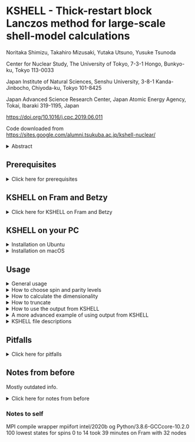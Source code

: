 # KSHELL - Thick-restart block Lanczos method for large-scale shell-model calculations

Noritaka Shimizu, Takahiro Mizusaki, Yutaka Utsuno, Yusuke Tsunoda

Center for Nuclear Study, The University of Tokyo, 7-3-1 Hongo, Bunkyo-ku, Tokyo 113-0033

Japan Institute of Natural Sciences, Senshu University, 3-8-1 Kanda-Jinbocho, Chiyoda-ku, Tokyo 101-8425

Japan Advanced Science Research Center, Japan Atomic Energy Agency, Tokai, Ibaraki 319-1195, Japan

https://doi.org/10.1016/j.cpc.2019.06.011

Code downloaded from https://sites.google.com/alumni.tsukuba.ac.jp/kshell-nuclear/

<details>
<summary>Abstract</summary>
<p>

  We propose a thick-restart block Lanczos method, which is an extension of the thick-restart Lanczos method with the block algorithm, as an eigensolver of the large-scale shell-model calculations. This method has two advantages over the conventional Lanczos method: the precise computations of the near-degenerate eigenvalues, and the efficient computations for obtaining a large number of eigenvalues. These features are quite advantageous to compute highly excited states where the eigenvalue density is rather high. A shell-model code, named KSHELL, equipped with this method was developed for massively parallel computations, and it enables us to reveal nuclear statistical properties which are intensively investigated by recent experimental facilities. We describe the algorithm and performance of the KSHELL code and demonstrate that the present method outperforms the conventional Lanczos method.

  Program summary
  Program Title: KSHELL

  Licensing provisions: GPLv3

  Programming language: Fortran 90

  Nature of problem: The nuclear shell-model calculation is one of the configuration interaction methods in nuclear physics to study nuclear structure. The model space is spanned by the M-scheme basis states. We obtain nuclear wave functions by solving an eigenvalue problem of the shell-model Hamiltonian matrix, which is a sparse, symmetric matrix.

  Solution method: The KSHELL code enables us to solve the eigenvalue problem of the shell-model Hamiltonian matrix utilizing the thick-restart Lanczos or thick-restart block Lanczos methods. Since the number of the matrix elements are too huge to be stored, the elements are generated on the fly at every matrix–vector product. The overhead of the on-the-fly algorithm are reduced by the block Lanczos method.

  Additional comments including restrictions and unusual features: The KSHELL code is equipped with a user-friendly dialog interface to generate a shell script to run a job. The program runs both on a single node and a massively parallel computer. It provides us with energy levels, spin, isospin, magnetic and quadrupole moments, E2/M1 transition probabilities and one-particle spectroscopic factors. Up to tens of billions M-scheme dimension is capable, if enough memory is available.

</p>
</details>


## Prerequisites

<details>
<summary>Click here for prerequisites</summary>
<p>

  * ```Python 3.10``` or newer (kshell_ui.py uses syntax specific to 3.10 and above)
    * `numpy`
    * `matplotlib` (not required but recommended)
    * `kshell-utilities` (not required but recommended)
  * ```gfortran 10.2.0``` or newer (Tested with this version, might work with older versions)
  * ```ifort 19.1.3.304``` (Alternative to gfortran. Tested with this version, might work with other versions.)
  * ```openblas```
  * ```lapack```

  Use `gfortran` Fortran compiler if you plan on running KSHELL on your personal computer and use `ifort` for the Fram supercomputer.
</p>
</details>


## KSHELL on Fram and Betzy

  <details>
  <summary>Click here for KSHELL on Fram and Betzy</summary>
  <p>

  ### Compilation on Fram and Betzy with MPI
  Start by loading the necessary modules which contain the correct additional software to run `KSHELL`. The `intel/2020b` module contains the correct `ifort` version as well as `blas` and `lapack` (double check this), and the module `Python/3.8.6-GCCcore-10.2.0` gives us the correct `Python` version. Load the modules in this order:
  ```
  module load intel/2020b
  module load Python/3.8.6-GCCcore-10.2.0
  ```
  Now, clone this repository to the desired install location. Navigate to the `<install_location>/src/` directory and edit the `Makefile`. We will use the MPI ifort wrapper `mpiifort` to compile `KSHELL`, so make sure that `FC = mpiifort` is un-commented and that all other `FC = ` lines are commented. Comment with `#`. Remember to save the file. Still in the `<install_location>/src/` directory, run the command `make`, and `KSHELL` will be compiled.

  <details>
  <summary>Click here to see the terminal output from the compilation process</summary>
  <p>

    ```
    $ make
    mpiifort -O3 -qopenmp -no-ipo -DMPI  -c constant.f90
    mpiifort -O3 -qopenmp -no-ipo -DMPI  -c model_space.f90
    mpiifort -O3 -qopenmp -no-ipo -DMPI  -c lib_matrix.F90
    mpiifort -O3 -qopenmp -no-ipo -DMPI  -c class_stopwatch.F90
    mpiifort -O3 -qopenmp -no-ipo -DMPI  -c partition.F90
    mpiifort -O3 -qopenmp -no-ipo -DMPI  -c wavefunction.F90
    mpiifort -O3 -qopenmp -no-ipo -DMPI  -c rotation_group.f90
    mpiifort -O3 -qopenmp -no-ipo -DMPI  -c harmonic_oscillator.f90
    mpiifort -O3 -qopenmp -no-ipo -DMPI  -c operator_jscheme.f90
    mpiifort -O3 -qopenmp -no-ipo -DMPI  -c operator_mscheme.f90
    mpiifort -O3 -qopenmp -no-ipo -DMPI  -c bridge_partitions.F90
    mpiifort -O3 -qopenmp -no-ipo -DMPI  -c sp_matrix_element.f90
    mpiifort -O3 -qopenmp -no-ipo -DMPI  -c interaction.f90
    mpiifort -O3 -qopenmp -no-ipo -DMPI  -c bp_io.F90
    mpiifort -O3 -qopenmp -no-ipo -DMPI  -c lanczos.f90
    mpiifort -O3 -qopenmp -no-ipo -DMPI  -c bp_expc_val.F90
    mpiifort -O3 -qopenmp -no-ipo -DMPI  -c bp_block.F90
    mpiifort -O3 -qopenmp -no-ipo -DMPI  -c block_lanczos.F90
    mpiifort -O3 -qopenmp -no-ipo -DMPI  -c kshell.F90
    mpiifort -O3 -qopenmp -no-ipo -DMPI -o kshell.exe kshell.o model_space.o interaction.o harmonic_oscillator.o constant.o rotation_group.o sp_matrix_element.o operator_jscheme.o operator_mscheme.o lib_matrix.o lanczos.o partition.o  wavefunction.o  bridge_partitions.o bp_io.o bp_expc_val.o class_stopwatch.o bp_block.o block_lanczos.o -mkl
    mpiifort -O3 -qopenmp -no-ipo -DMPI  -c transit.F90
    mpiifort -O3 -qopenmp -no-ipo -DMPI -o transit.exe transit.o model_space.o interaction.o harmonic_oscillator.o constant.o rotation_group.o sp_matrix_element.o operator_jscheme.o operator_mscheme.o lib_matrix.o lanczos.o partition.o  wavefunction.o  bridge_partitions.o bp_io.o bp_expc_val.o class_stopwatch.o bp_block.o block_lanczos.o -mkl
    mpiifort -O3 -qopenmp -no-ipo -DMPI -o count_dim.exe count_dim.f90 model_space.o interaction.o harmonic_oscillator.o constant.o rotation_group.o sp_matrix_element.o operator_jscheme.o operator_mscheme.o lib_matrix.o lanczos.o partition.o  wavefunction.o  bridge_partitions.o bp_io.o bp_expc_val.o class_stopwatch.o bp_block.o block_lanczos.o -mkl
    cp kshell.exe transit.exe count_dim.exe ../bin/
    ```

  </p>
  </details>

  `KSHELL` is now compiled! To remove the compiled files and revert back to the starting point, run `make clean` in the `src/` directory.

  ### Queueing job script on Fram and Betzy
  Create a directory in which to store the output from `KSHELL`. In this directory, run `python <install_location>/bin/kshell_ui.py` and follow the instructions on screen. The shell script grenerated by `kshell_ui.py` must begin with certain commands wich will be read by the job queue system, `slurm`. The needed commands will automatically be added to the executable shell script if the keyword `fram` or `betzy` is entered in the first prompt of `kshell_ui.py`. See a section further down in this document for general instructions on how to use `kshell_ui.py`. When the executable shell script has been created, put it in the queue by

  ```
  sbatch executable.sh
  ```

  To see the entire queue, or to filter the queue by username, use

  ```
  squeue
  squeue -u <username>
  ```

  The terminal output from the compute nodes is written to a file, `slurm-*.out`, which is placed in the `KSHELL` output directory you created. Use

  ```
  tail -f slurm-*.out
  ```

  to get a live update on the last 10 lines of terminal output from the compute nodes. If you put in your e-mail address in the executable shell script, you will get an e-mail when the program starts and when it ends (per 2021-12-10, the mailing system is not operative). Following is an example of the commands which must be in the first line of the executable shell script which is generated by `kshell_ui.py`. For running 10 nodes with 32 cores each with an estimated calculation time of 10 minutes on Fram:

  <details>
  <summary>Click here to see the Fram commands</summary>
  <p>

    ```
    #!/bin/bash
    #SBATCH --job-name=Ar28_usda
    #SBATCH --account=<enter account name here (example NN9464K)>
    ## Syntax is d-hh:mm:ss
    #SBATCH --time=0-00:10:00
    #SBATCH --nodes=10
    #SBATCH --ntasks-per-node=1
    #SBATCH --cpus-per-task=32
    #SBATCH --mail-type=ALL
    #SBATCH --mail-user=<your e-mail here>
    module --quiet purge
    module load intel/2020b
    module load Python/3.8.6-GCCcore-10.2.0
    set -o errexit
    set -o nounset
    ```

  </p>
  </details>
    
  For running a job on Betzy with 64 nodes with an estimated time of 1 day, using all 256 (virtual (SMT)) cores per node effectively, the slurm commands look like:
    
  <details>
  <summary>Click here to see the Betzy commands</summary>
  <p>
    ```
    #!/bin/bash
    #SBATCH --job-name=V50_gxpf1a
    #SBATCH --account=<enter account name here (example NN9464K)>
    ## Syntax is d-hh:mm:ss
    #SBATCH --time=0-01:00:00
    #SBATCH --nodes=64
    #SBATCH --ntasks-per-node=8
    #SBATCH --cpus-per-task=16
    #SBATCH --mail-type=ALL
    #SBATCH --mail-user=<your e-mail>
    module --quiet purge
    module load intel/2020b
    module load Python/3.8.6-GCCcore-10.2.0
    set -o errexit
    set -o nounset
    export OMP_NUM_THREADS=32
    ```
  </p>
  </details>
  
  The command `export OMP_NUM_THREADS=32` forces 256 virtual cores to be used instead of 128 physical cores per node. SMT is beneficial to use with KSHELL, so use this option for better performance! `--ntasks-per-node=8` specifies 8 MPI ranks per node, and `--cpus-per-task=16` specifies 16 OMP threads per MPI rank (and is extended to 32 by `export OMP_NUM_THREADS=32` which in total per node utilizes 8*32 = 256 virtual cores). The Betzy documentation states that this mix of MPI ranks and OMP threads yields better performance than a pure MPI or pure OMP setup.
    
  Note that the modules must be explicitly loaded in the script file since the modules you load to the login node does not get loaded on the compute nodes. The login node is the computer you control when you SSH to `<username>@fram.sigma2.no` and the compute nodes are other computers which you control via the `slurm` queue system. If you need any other modules loaded, you must add these to the executable shell script. Now, just wait for the program to run its course!

  </p>
  </details>

## KSHELL on your PC
  
  <!-- ### Installation on Ubuntu -->
    
  <details>
  <summary>Installation on Ubuntu</summary>
  <p>

  KSHELL probably works fine on any Linux distro as long as you install the correct versions of Fortran and Python. Following is a recipe for installing and compiling on Ubuntu 20.04.2 LTS.

  #### Fortran compiler
  We start by installing a compatible version of `gfortran`. To get a version newer than 9, we must first add the Ubuntu Toolchain repository:
  ```
  sudo add-apt-repository -y ppa:ubuntu-toolchain-r/test
  ```
  Then, install `gfortran` version 10 with:
  ```
  sudo apt install gfortran-10
  ```
  And check that the newly installed Fortran compiler is of version 10.2.0 or above:
  ```
  gfortran-10 --version
  ```
  If the version is incorrect, try installing `gfortran` version 11 instead. Now, install the correct `blas` and `lapack` versions with
  ```
  sudo apt install libopenblas-dev
  ```
  If this specific version does not work or exist for your system, run
  ```
  apt search openblas
  ```
  and try a few different versions to see which one works. You check that the version is correct by compiling `KSHELL` and seeing whether the compile completes or not. Compilation instructions are following.

  #### Python
  For installing the correct version of Python, it is highly recommended to install an environment management system like `miniconda` as to not mess up any other Python dependencies your system has, and to easily download the exact version needed. Start by downloading the latest release of `miniconda` ([alternative downloads here](https://docs.conda.io/en/latest/miniconda.html)):
  ```
  wget https://repo.anaconda.com/miniconda/Miniconda3-latest-Linux-x86_64.sh
  ```
  Run the installer:
  ```
  bash Miniconda3-latest-Linux-x86_64.sh
  ```
  Accept the terms of service. Choose all default settings except when the installer asks if it should initialize by running conda init. Choose yes. If you have trouble with initializing conda, for example
  ```
  > conda
  conda: command not found
  ```
  cd to `<install_location>/anaconda3/bin` and initialize conda from there (replace `<install_location>` with the path to where you downloaded the file `Miniconda3-latest-Linux-x86_64.sh`). If you for example use `fish` instead of `bash` (you should!), then initialize with
  ```
  ./conda init fish
  ```
  At this point, please close your terminal and open a new one. When the initialization is complete, create an environment named `kshell` with `Python 3.10` with:
  ```
  conda create --name kshell python=3.10
  ```
  Activate the environment with:
  ```
  conda activate kshell
  ```
  Note that any additional Python packages may be installed normally with `pip`. You do not have to type `pip3` or `python3` because conda maps `pip` and `python` to the requested version of Python. The `kshell` environment is only active within your terminal session and does not interfere with any other Python dependencies on your system. This is one of the main reasons why I recommend using an environment manager. Should you at any time in the future need a different version of Python (newer or older), simply create a conda environment with the appropriate Python version. You can see the currently active conda environment in the bottom right or left corner of your terminal. The default environment is called `(base)` and if you have followed these instructions you will see that the active environment is `(kshell)`.

  As an alternative to using the forementioned conda approach, you can download `Python 3.10` with your distro's appropriate packet manager. Use `apt search python` to find the correct name of Python version 3.10 or newer.

  #### Compile KSHELL
  We are now ready to actually install `KSHELL`. Navigate to the directory where you want to install `KSHELL` and clone this repository:
  ```
  git clone https://github.com/GaffaSnobb/kshell.git
  ```
  When the clone is successful use `ls` to see that you have a new directory called `kshell`. Navigate to the `kshell/src/` directory and edit the `Makefile` with your favorite editor. Change `FC = gfortran` to `FC = gfortran-10` (or `-11` if you installed version 11) and make sure that line is un-commented. All other `FC` declarations should be commented or deleted. Save the changes. Still in the `src/` directory, run
  ```
  make
  ```
  to compile. The output should be something like this (mismatch warnings are normal):
  
  <details>
  <summary>Click to see normal terminal output</summary>
  <p>

  ```
  > make
  gfortran-10 -O3 -fopenmp -fallow-argument-mismatch  -c constant.f90
  gfortran-10 -O3 -fopenmp -fallow-argument-mismatch  -c model_space.f90
  gfortran-10 -O3 -fopenmp -fallow-argument-mismatch  -c lib_matrix.F90
  lib_matrix.F90:304:29:

    304 |     call dlarnv(1, iseed, 1, r )
        |                             1
  ......
    312 |     call dlarnv(1, iseed, n, r)
        |                             2
  Warning: Rank mismatch between actual argument at (1) and actual argument at (2) (rank-1 and scalar)
  gfortran-10 -O3 -fopenmp -fallow-argument-mismatch  -c class_stopwatch.F90
  gfortran-10 -O3 -fopenmp -fallow-argument-mismatch  -c partition.F90
  gfortran-10 -O3 -fopenmp -fallow-argument-mismatch  -c wavefunction.F90
  gfortran-10 -O3 -fopenmp -fallow-argument-mismatch  -c rotation_group.f90
  gfortran-10 -O3 -fopenmp -fallow-argument-mismatch  -c harmonic_oscillator.f90
  gfortran-10 -O3 -fopenmp -fallow-argument-mismatch  -c operator_jscheme.f90
  gfortran-10 -O3 -fopenmp -fallow-argument-mismatch  -c operator_mscheme.f90
  gfortran-10 -O3 -fopenmp -fallow-argument-mismatch  -c bridge_partitions.F90
  gfortran-10 -O3 -fopenmp -fallow-argument-mismatch  -c sp_matrix_element.f90
  gfortran-10 -O3 -fopenmp -fallow-argument-mismatch  -c interaction.f90
  gfortran-10 -O3 -fopenmp -fallow-argument-mismatch  -c bp_io.F90
  gfortran-10 -O3 -fopenmp -fallow-argument-mismatch  -c lanczos.f90
  gfortran-10 -O3 -fopenmp -fallow-argument-mismatch  -c bp_expc_val.F90
  gfortran-10 -O3 -fopenmp -fallow-argument-mismatch  -c bp_block.F90
  gfortran-10 -O3 -fopenmp -fallow-argument-mismatch  -c block_lanczos.F90
  block_lanczos.F90:548:12:

    548 |             vr(i*nb+1,1), size(vr,1), &
        |            1
  ......
    577 |             -1.d0, vin(i*nb+1, 1), size(vin,1), an, size(an,1), &
        |                                                2
  Warning: Element of assumed-shape or pointer array as actual argument at (1) cannot correspond to actual argument at (2)
  block_lanczos.F90:250:20:

    250 |               1.d0, vi, nc, &
        |                    1
  ......
    577 |             -1.d0, vin(i*nb+1, 1), size(vin,1), an, size(an,1), &
        |                   2
  Warning: Rank mismatch between actual argument at (1) and actual argument at (2) (scalar and rank-2)
  gfortran-10 -O3 -fopenmp -fallow-argument-mismatch  -c kshell.F90
  gfortran-10 -O3 -fopenmp -fallow-argument-mismatch -o kshell.exe kshell.o model_space.o interaction.o harmonic_oscillator.o constant.o rotation_group.o sp_matrix_element.o operator_jscheme.o operator_mscheme.o lib_matrix.o lanczos.o partition.o  wavefunction.o  bridge_partitions.o bp_io.o bp_expc_val.o class_stopwatch.o bp_block.o block_lanczos.o -llapack -lblas -lm
  gfortran-10 -O3 -fopenmp -fallow-argument-mismatch  -c transit.F90
  gfortran-10 -O3 -fopenmp -fallow-argument-mismatch -o transit.exe transit.o model_space.o interaction.o harmonic_oscillator.o constant.o rotation_group.o sp_matrix_element.o operator_jscheme.o operator_mscheme.o lib_matrix.o lanczos.o partition.o  wavefunction.o  bridge_partitions.o bp_io.o bp_expc_val.o class_stopwatch.o bp_block.o block_lanczos.o -llapack -lblas -lm
  gfortran-10 -O3 -fopenmp -fallow-argument-mismatch -o count_dim.exe count_dim.f90 model_space.o interaction.o harmonic_oscillator.o constant.o rotation_group.o sp_matrix_element.o operator_jscheme.o operator_mscheme.o lib_matrix.o lanczos.o partition.o  wavefunction.o  bridge_partitions.o bp_io.o bp_expc_val.o class_stopwatch.o bp_block.o block_lanczos.o -llapack -lblas -lm
  cp kshell.exe transit.exe count_dim.exe ../bin/
  ```

  </p>
  </details>
  
  If the output of your terminal is like the expected terminal output listed above then `KSHELL` is compiled correctly and ready to use. See a section further down in this readme for instructions on how to run `KSHELL`. If your terminal reports that the command `gfortran` cannot be found then you need to correctly edit your `Makefile` with `FC = <correct gfortran command>`. It might be `gfortran`, `gfortran-10`, `gfortran-11` or something similar.

  </p>
  </details>

  <!-- ### Installation on macOS -->
    
  <details>
  <summary>Installation on macOS</summary>
  <p>

  #### Homebrew
  `Homebrew` is a packet manager for macOS similar to `apt` for Ubuntu and frankly, every scientist using macOS should have `Homebrew` installed. Install with ([or see detailed install instructions here](https://brew.sh)):
  ```
  /bin/bash -c "$(curl -fsSL https://raw.githubusercontent.com/Homebrew/install/HEAD/install.sh)"
  ```

  #### Fortran
  Install the newest Fortran compiler with (per 2021-09-29 version 11.2.0 will be installed):
  ```
  brew install gfortran
  ```
  and check that the version is equal to or greater than 10.2.0 by (version x.y.z with x > 10 should also be fine):
  ```
  gfortran --version
  ```

  #### Python
  For installing the correct version of Python, it is highly recommended to install an environment management system like `miniconda` as to not mess up any other Python dependencies your system has, and to easily download the exact version needed. Start by `cd`ing to your downloads directory with
  ```
  cd ~/Downloads
  ```
  and download the latest release of `miniconda` ([alternative downloads here](https://docs.conda.io/en/latest/miniconda.html)) by:
  ```
  wget https://repo.anaconda.com/miniconda/Miniconda3-latest-MacOSX-x86_64.sh
  ```
  Then, run the installer which you just downloaded with:
  ```
  bash Miniconda3-latest-MacOSX-x86_64.sh
  ```
  Follow the on-screen instructions and accept the terms of service. Choose all default settings except when the installer asks if it should initialize by running conda init. For that option select yes. After the installation is complete, close and re-open your terminal session for the conda installation to function properly. Check that conda has been installed by running the command `conda`. If a helpful description of conda shows up in your terminal then the installation is complete. However, if you see
  ```
  > conda
  conda: command not found
  ```
  then conda has not been installed properly. To fix this, `cd` to `<install_location>/anaconda3/bin` and initialize conda from there. Replace `<install_location>` with the path to where you downloaded the file `Miniconda3-latest-Linux-x86_64.sh` which should be `~/Downloads` if you followed these instructions. Then, initialise conda with:
  ```
  ./conda init bash
  ```
  Replace `bash` if you are using a different shell, for example `zsh` or `fish` to mention a few. Close your terminal and open a new session, then run the command `conda` once more to see that the installation is proper. When the initialization is complete, create an environment named `kshell` with `Python 3.10`:
  ```
  conda create --name kshell python=3.10
  ```
  Activate the environment with:
  ```
  conda activate kshell
  ```
  Note that any additional Python packages may be installed normally with `pip`. You do not have to type `pip3` or `python3` because conda maps `pip` and `python` to the requested version of Python. For example, to install `numpy`, simply run:
  ```
  pip install numpy
  ```
  The `kshell` environment is only active within your terminal session and does not interfere with any other Python dependencies on your system. You can see the currently active conda environment in the bottom right or left corner of your terminal. The default environment is called `(base)` and if you have followed these instructions you will see that the active environment is `(kshell)`. This is one of the main reasons why I recommend using an environment manager. You may mess around however much you like inside of any conda environment **other than** `base` without having to worry about a thing. Should you at any time in the future need a different version of Python (newer or older), simply create a conda environment with the appropriate Python version.
  
  You: I need Python 2.7 to run some old code. Lets open the good ole' terminal.
  Apple: Tough luck. 2.7 is not included in newer versions of macOS.
  You: But wait... I have conda!
  ```
  conda create --name <name of environment here> python=2.7
  conda activate <name of environment here>
  python --version
  > Python 2.7.18
  ```
  You: Noice!

  As an alternative to using the forementioned conda approach, you can download `Python 3.10` with `brew`. Use `brew search python` to find the correct name of Python version 3.10 or newer and then use `brew install <correct name>` to install it. Note that you may have to use `python3.10 myfile.py` to actually use version 3.10.

  #### Compile KSHELL
  We are now ready to actually compile (install) `KSHELL`. Navigate to the directory where you want to install `KSHELL`. This guide assumes that you use your home directory (`cd ~/`) but you may use another path if you'd like. Note that you do not need to create a directory called kshell (or whatever), because such a directory will be created during the installation. In your home directory, clone this repo with the command:
  ```
  git clone https://github.com/GaffaSnobb/kshell.git
  ```
  which copies all the needed files to your home inside a directory called `kshell`. `cd` to the `~/kshell/src/` directory and run the command
  ```
  make
  ```
  to compile `KSHELL`. The output should be something like this (mismatch warnings are normal):
  
  <details>
  <summary>Click to see normal terminal output</summary>
  <p>

  ```
  > make
  gfortran -O3 -fopenmp -fallow-argument-mismatch  -c constant.f90
  gfortran -O3 -fopenmp -fallow-argument-mismatch  -c model_space.f90
  gfortran -O3 -fopenmp -fallow-argument-mismatch  -c lib_matrix.F90
  lib_matrix.F90:304:29:

    304 |     call dlarnv(1, iseed, 1, r )
        |                             1
  ......
    312 |     call dlarnv(1, iseed, n, r)
        |                             2
  Warning: Rank mismatch between actual argument at (1) and actual argument at (2) (rank-1 and scalar)
  gfortran -O3 -fopenmp -fallow-argument-mismatch  -c class_stopwatch.F90
  gfortran -O3 -fopenmp -fallow-argument-mismatch  -c partition.F90
  gfortran -O3 -fopenmp -fallow-argument-mismatch  -c wavefunction.F90
  gfortran -O3 -fopenmp -fallow-argument-mismatch  -c rotation_group.f90
  gfortran -O3 -fopenmp -fallow-argument-mismatch  -c harmonic_oscillator.f90
  gfortran -O3 -fopenmp -fallow-argument-mismatch  -c operator_jscheme.f90
  gfortran -O3 -fopenmp -fallow-argument-mismatch  -c operator_mscheme.f90
  gfortran -O3 -fopenmp -fallow-argument-mismatch  -c bridge_partitions.F90
  gfortran -O3 -fopenmp -fallow-argument-mismatch  -c sp_matrix_element.f90
  gfortran -O3 -fopenmp -fallow-argument-mismatch  -c interaction.f90
  gfortran -O3 -fopenmp -fallow-argument-mismatch  -c bp_io.F90
  gfortran -O3 -fopenmp -fallow-argument-mismatch  -c lanczos.f90
  gfortran -O3 -fopenmp -fallow-argument-mismatch  -c bp_expc_val.F90
  gfortran -O3 -fopenmp -fallow-argument-mismatch  -c bp_block.F90
  gfortran -O3 -fopenmp -fallow-argument-mismatch  -c block_lanczos.F90
  block_lanczos.F90:548:12:

    548 |             vr(i*nb+1,1), size(vr,1), &
        |            1
  ......
    577 |             -1.d0, vin(i*nb+1, 1), size(vin,1), an, size(an,1), &
        |                                                2
  Warning: Element of assumed-shape or pointer array as actual argument at (1) cannot correspond to actual argument at (2)
  block_lanczos.F90:250:20:

    250 |               1.d0, vi, nc, &
        |                    1
  ......
    577 |             -1.d0, vin(i*nb+1, 1), size(vin,1), an, size(an,1), &
        |                   2
  Warning: Rank mismatch between actual argument at (1) and actual argument at (2) (scalar and rank-2)
  gfortran -O3 -fopenmp -fallow-argument-mismatch  -c kshell.F90
  gfortran -O3 -fopenmp -fallow-argument-mismatch -o kshell.exe kshell.o model_space.o interaction.o harmonic_oscillator.o constant.o rotation_group.o sp_matrix_element.o operator_jscheme.o operator_mscheme.o lib_matrix.o lanczos.o partition.o  wavefunction.o  bridge_partitions.o bp_io.o bp_expc_val.o class_stopwatch.o bp_block.o block_lanczos.o -llapack -lblas -lm
  gfortran -O3 -fopenmp -fallow-argument-mismatch  -c transit.F90
  gfortran -O3 -fopenmp -fallow-argument-mismatch -o transit.exe transit.o model_space.o interaction.o harmonic_oscillator.o constant.o rotation_group.o sp_matrix_element.o operator_jscheme.o operator_mscheme.o lib_matrix.o lanczos.o partition.o  wavefunction.o  bridge_partitions.o bp_io.o bp_expc_val.o class_stopwatch.o bp_block.o block_lanczos.o -llapack -lblas -lm
  gfortran -O3 -fopenmp -fallow-argument-mismatch -o count_dim.exe count_dim.f90 model_space.o interaction.o harmonic_oscillator.o constant.o rotation_group.o sp_matrix_element.o operator_jscheme.o operator_mscheme.o lib_matrix.o lanczos.o partition.o  wavefunction.o  bridge_partitions.o bp_io.o bp_expc_val.o class_stopwatch.o bp_block.o block_lanczos.o -llapack -lblas -lm
  cp kshell.exe transit.exe count_dim.exe ../bin/
  ```

  </p>
  </details>

  If the output of your terminal is like the expected terminal output listed above then `KSHELL` is compiled correctly and is ready to use. See a section further down in this readme for instructions on how to run `KSHELL`. If your terminal reports that the command `gfortran` cannot be found then you need to correctly edit your `~/kshell/src/Makefile` with `FC = <correct gfortran command>`. It might be `gfortran`, `gfortran-10`, `gfortran-11` or something similar. To check, type the command directly into your terminal, hit enter, and see if your terminal can find the command:
  ```
  gfortran
  > gfortran: command not found
  ```
  means that `gfortran` is not a valid command. However:
  ```
  gfortran-12
  > gfortran-12: fatal error: no input files
  > compilation terminated.
  ```
  allthough fatal, means that the command `gfortran-12` is a valid command. Edit the `~/kshell/src/Makefile` with `FC = gfortran-12` in this case.
  
  
  Another possible problem is that your terminal reports this:
  ```
  ld: library not found for -llapack
  collect2: error: ld returned 1 exit status
  make: *** [kshell.exe] Error 1
  ```
  This means that `lapack` is either not installed or not in your `LIBRARY_PATH`. `brew install lapack` should solve this problem. Same for `openblas`. When you now try to compile `KSHELL` again, make sure to clean first:
  ```
  make clean
  make
  ```
  </p>
  </details>

## Usage

  <!-- #### General usage -->

  <details>
  <summary>General usage</summary>
  <p>

  We will here use 20Ne as an example. Create a directory where you want to place the **results** from `KSHELL`. Note that this directory should be at a separate location from where you installed `KSHELL`. For example, create a directory in your home and enter the newly created directory:
  ```
  cd ~/
  mkdir -p kshell_results/ne20
  cd kshell_results/ne20
  ```
  I use the name `ne20` and not `20ne` because some applications, like Python, do not support variable, function, etc. naming with numbers at the start, and I'm trying to be consise and consequent. Note that you now have an install directory: `~/kshell` and a result directory: `~/kshell_results` in your home. Be sure that you understand the difference between these two directories. The former is the location of the actual `KSHELL` program files, and the latter is the location where you wish to place the results from your `KSHELL` calculations. Don't mix these up. You woldn't place your Word documents inside the installation folder of Microsoft Office, would you? Now, inside the **results directory** for 20Ne `~/kshell_results/ne20`, initialise the `KSHELL` setup process by running the command:
  ```
  python ~/kshell/bin/kshell_ui.py
  ```
  This will start the preparations for your 20Ne calculation where you will be asked a series of questions. First, you'll be asked whether you want to use `MPI` (Message Parsing Interface) or not. `MPI` is used for parallelization over multiple nodes (computers) and is mainly applicable for running `KSHELL` on supercomputers. Parallelization over several cores per node is administered by `OpenMP` and is active even though you do not choose `MPI` here. For a regular PC, choose `n`:
  ```
  MPI parallel? Y/N/preset, n nodes (default: N,  TAB to complete) : n
  ```
  You are now asked to choose the model space you wish to use. 20Ne has 10 protons and 10 neutrons which makes the doubly magic 8p 8n core suitable for the inert core. 0d5/2, 1s1/2 and 0d3/2 will then be the model space where the valence nucleons can move about. This is the `USD` model space. Take a look at [this figure](https://periodic-table.org/wp-content/uploads/2019/05/Shell-model-of-nucleus.png) and see if you agree (note the different notation conventions, nlj and (n+1)lj (N = 2n + l)). We choose `usda.snt` for this example.
  ```
  model space and interaction file name (.snt)
  (e.g. w or w.snt,  TAB to complete) : usda.snt
  ```
  Now we specify the nuclide. Here you may enter either the number of valence protons and neutrons or the isotope abbreviation (20ne or ne20, upper or lower case does not matter). 20Ne has 2 valence protons and 2 valence neutrons outside the 8p 8n core, so the input may either be `2, 2` or `ne20`:
  ```
  number of valence protons and neutrons
  (ex.  2, 3 <CR> or 9Be <CR>)    <CR> to quit : ne20
  ```
  We are now prompted for the name of the executable shell script. Press the enter key for the default name:
  ```
  name for script file (default: Ne20_usda ):
  ```
  Choose which angular momentum levels you want to calculate and how many. The default value is to calculate the 10 lowest lying levels. See a section later in this document on how to choose specific angular momenta and parities. For this example we choose the default value (just press enter):
  ```
  J, parity, number of lowest levels
    (ex. 10          for 10 +parity, 10 -parity levels w/o J-proj. (default)
        -5           for lowest five -parity levels,
        0+3, 2+1     for lowest three 0+ levels and one 2+ levels,
        1.5-1, 3.5+3 for lowest one 3/2- levels and three 7/2+ levels
        range        for a range of levels) :
  ```
  We are now asked for truncation information. The model space is small and the number of nucleos is low, so we dont need to truncate this system. The default is no truncation. 20Ne in the `USD` model space only allows positive parity levels, so we are only asked for truncation of the positive parity levels. See a section later in this document for truncation details. Choose the default value of no truncation:
  ```
  truncation for "+" parity state in  Ne20_usda_p.ptn
  truncation scheme ?
        0 : No truncation (default)
        1 : particle-hole truncation for orbit(s)
        2 : hw truncation
        3 : Both (1) and (2)

  ```
  At this point we are asked whether we want to edit any other parameters, like the proton and neutron effective charges, the gyroscopic spin factor and the number of Lanczos iterations. Change these to your needs (tab complete is supported). In this demo, we'll leave them to the default values:
  ```
  Modify parameters?
  Example: maxiter = 300 for parameter change or <CR> for no more modification.
  Available paramters are:
  ['max_lanc_vec', 'maxiter', 'n_restart_vec', 'hw_type', 'mode_lv_hdd', 'n_block', 'eff_charge', 'gl', 'gs', 'beta_cm', 'fn_int', 'is_obtd', 'is_ry_sum', 'is_calc_tbme', 'sq', 'quench', 'is_tbtd']


 --- set parameters ---
  beta_cm = 0.0
  eff_charge = 1.5, 0.5,
  gl = 1.0, 0.0,
  gs = 5.585, -3.826,
  hw_type = 2
  max_lanc_vec = 200
  maxiter = 300
  mode_lv_hdd = 0
  n_block = 0
  n_restart_vec = 10

  :
  ```
  The transition probabilities are calculated by default, but they can be omitted. For this example we want to calculate the transition probabilities, so please select `y`:
  ```
  compute transition probabilities (E2/M1/E1) for
      Ne20_usda ? Y/N (default: Y) : y
  ```
  Now you may repeat the process and add parameters for another nuclide (per 2022-08-29 only one nuclide is supported at a time so the program will crash if you try to add an additional nuclide). Press enter to skip this step. For the last step you are asked if you want to split the commands into separate shell scripts. This is handy for running very large calculations on supercomputers, but not for running smaller calculations on single PCs. We'll choose `n`: 
  ```
  Split shell files? y/n (default: n): n
  Setup complete. Exiting...
  ```
  At this point the preparations before running the actual calculations are complete. Your data directory `~/kshell_results/ne20` should now contain these files:

  ```
  Ne20_usda.sh
  Ne20_usda_p.ptn
  collect_logs.py
  count_dim.py
  kshell.exe
  save_input_ui.txt
  transit.exe
  usda.snt
  ```
  See file descriptions later in this document if you want to know what they all do. Run your 20Ne `KSHELL` calculation by:
  ```
  ./Ne20_usda.sh
  ```
  If the program runs successfully, you will see:
  ```
  start running log_Ne20_usda_m0p.txt ...
  start running log_Ne20_usda_tr_m0p_m0p.txt ...
  Finish computing Ne20_usda.
  ```
  Congrats! You have just performed your first `KSHELL` calculation! To use these results, please se the *General usage* section later in this document.

  </p>
  </details>

  <!-- #### How to choose spin and parity states -->

  <details>
  <summary>How to choose spin and parity levels</summary>
  <p>
  
  `kshell_ui.py` asks you to choose what spin and parity levels you want to calculate:
  ```
  J, parity, number of lowest levels
    (ex. 100          for 100 +parity, 100 -parity levels w/o J-proj. (default)
        -5           for lowest five -parity levels,
        0+3, 2+1     for lowest three 0+ levels and one 2+ levels,
        1.5-1, 3.5+3 for lowest one 3/2- levels and three 7/2+ levels)
        range        for a range of levels) :
  ```
  * Entering an integer `N` will ask `KSHELL` to produce the `N` lowest lying energy levels, regardless of spin and parity. Example: Inputting `1337` will produce the 1337 lowest lying energy levels.
  * Prepending a plus sign (`+`) or a minus sign (`-`) to the integer will specify which parity you want to calculate the levels for. Note that your chosen nuclide and model space might only be able to produce either positive or negative parity levels. Example: `+1337` will produce the 1337 lowest lying positive parity levels.
  * You can request the `N` lowest lying levels of a specific spin and parity. Example: `0+3` will produce the three lowest lying levels with spin 0 and positive parity.
  * You can request several different specific spin and parity levels. Example: `1.5-1, 3.5+3` will produce the lowest lying level of spin 3/2 and negative parity, as well as the three lowest lying levels of spin 7/2 and positive parity.
  * The `range` functionality lets you easily select `N` levels for a range of different angular momenta. Any invalid choice will be filtered away, like choosing integer angular momenta for a nucleus of half integer angular momenta, or choosing a parity which the interaction does not support. In the following example we select 10 positive parity levels for angular momenta 0, 1, 2, and 3:
    
  ```
range
Start spin: 0
End spin (included): 3
Number of states per spin: 10
Parity (+, -, both): +
Chosen states: ['0+10', '1+10', '2+10', '3+10']
  ```

  </p>
  </details>

  <!-- #### How to calculate the dimensionality -->

  <details>
  <summary>How to calculate the dimensionality</summary>
  <p>

  After answering all the questions from `kshell_ui.py` it might be reasonable to check the dimensionality of the configuration to see if your computer will actually manage to solve the calculations. At this point, the results directory will look something like this:
  ```
  Ne20_usda.sh
  Ne20_usda_p.ptn
  collect_logs.py
  count_dim.py
  kshell.exe
  save_input_ui.txt
  transit.exe
  usda.snt
  ```
  The `.snt` file contains the two-body matrix elements (TBME) in the current model space (here `usda`). The `.ptn` contains the possible different proton and neutron combinations. Count the dimensionality by:
  ```
  python count_dim.py usda.snt Ne20_usda_p.ptn
  ```
  or by (you will be prompted for available `.snt` and `ptn` files)
  ```
  python count_dim.py
  ```
  which generates the output
  ```
        2*M        M-scheme dim.          J-scheme dim.
  dim.    16                    4                    4   4.00x10^ 0  4.00x10^ 0
  dim.    14                   16                   12   1.60x10^ 1  1.20x10^ 1
  dim.    12                   52                   36   5.20x10^ 1  3.60x10^ 1
  dim.    10                  116                   64   1.16x10^ 2  6.40x10^ 1
  dim.     8                  225                  109   2.25x10^ 2  1.09x10^ 2
  dim.     6                  354                  129   3.54x10^ 2  1.29x10^ 2
  dim.     4                  497                  143   4.97x10^ 2  1.43x10^ 2
  dim.     2                  594                   97   5.94x10^ 2  9.70x10^ 1
  dim.     0                  640                   46   6.40x10^ 2  4.60x10^ 1
  ```
  The M- and J-scheme dimensionalities are both very small in this configuration and the calculations will take only a few seconds to run on a normal laptop. The J-scheme dimensionality tells us how many levels of the different spins are available. From the above table we read that this configuration has 46 possible spin 0 states, 97 spin 1 states, 143 spin 2 states, and so on. We can also read from the table that this configuration has 640 possible M = 0 states (projection of J on the z-axis), 594 M = 1 states, and so on. The two last columns displays the M- and J-scheme dimensionalities in scientific notation.

  We now look at a much larger configuration, namely V50 with the `GXPF` model space:
  ```
  python count_dim.py gxpf1a.snt V50_gxpf1a_p.ptn
  ```
  gives:
  ```
        2*M        M-scheme dim.          J-scheme dim.
  dim.    44                    4                    4   4.00x10^ 0  4.00x10^ 0
  dim.    42                   46                   42   4.60x10^ 1  4.20x10^ 1
  dim.    40                  263                  217   2.63x10^ 2  2.17x10^ 2
  dim.    38                 1069                  806   1.07x10^ 3  8.06x10^ 2
  dim.    36                 3489                 2420   3.49x10^ 3  2.42x10^ 3
  dim.    34                 9737                 6248   9.74x10^ 3  6.25x10^ 3
  dim.    32                23975                14238   2.40x10^ 4  1.42x10^ 4
  dim.    30                53304                29329   5.33x10^ 4  2.93x10^ 4
  dim.    28               108622                55318   1.09x10^ 5  5.53x10^ 4
  dim.    26               205136                96514   2.05x10^ 5  9.65x10^ 4
  dim.    24               362005               156869   3.62x10^ 5  1.57x10^ 5
  dim.    22               600850               238845   6.01x10^ 5  2.39x10^ 5
  dim.    20               942669               341819   9.43x10^ 5  3.42x10^ 5
  dim.    18              1403670               461001   1.40x10^ 6  4.61x10^ 5
  dim.    16              1990227               586557   1.99x10^ 6  5.87x10^ 5
  dim.    14              2694122               703895   2.69x10^ 6  7.04x10^ 5
  dim.    12              3489341               795219   3.49x10^ 6  7.95x10^ 5
  dim.    10              4331494               842153   4.33x10^ 6  8.42x10^ 5
  dim.     8              5160580               829086   5.16x10^ 6  8.29x10^ 5
  dim.     6              5907365               746785   5.91x10^ 6  7.47x10^ 5
  dim.     4              6502475               595110   6.50x10^ 6  5.95x10^ 5
  dim.     2              6886407               383932   6.89x10^ 6  3.84x10^ 5
  dim.     0              7019100               132693   7.02x10^ 6  1.33x10^ 5
  ```
  The `GXPF` model space uses the 0f7/2, 1p3/2, 0f5/2 and 1p1/2 orbitals for the valence nucleons. V50 has 3 valence protons and 7 valence neutrons free to move about in the model space. Compared to 20Ne in the `USD` model space, V50 has both more valence nucleons and more states for them to be in, thus the larger M- and J-scheme dimensionalities. The V50 `GXPF` configuration might be possible to run on a multicore laptop for a small number of requested states. Running the configuration for the 100 lowest lying states for spins 0 to 14 takes approximately 1-2 hours on the Fram supercomputer using 32 nodes.

  </p>
  </details>

  <!-- #### How to truncate -->

  <details>
  <summary>How to truncate</summary>
  <p>
  
  #### Particle-hole truncation
  `kshell_ui.py` asks you if you want to truncate the model space. For large configurations (many valence nucleons and many shells for them to occupy) truncation might be necessary for `KSHELL` to actually complete the calculations. We use V50 in the `GXPF` model space as an example. This configuration has a dimensionality of (see above section on how to calculate the dimensionality):
  ```
        2*M        M-scheme dim.          J-scheme dim.
  dim.    44                    4                    4   4.00x10^ 0  4.00x10^ 0
  dim.    42                   46                   42   4.60x10^ 1  4.20x10^ 1
  dim.    40                  263                  217   2.63x10^ 2  2.17x10^ 2
  dim.    38                 1069                  806   1.07x10^ 3  8.06x10^ 2
  dim.    36                 3489                 2420   3.49x10^ 3  2.42x10^ 3
  dim.    34                 9737                 6248   9.74x10^ 3  6.25x10^ 3
  dim.    32                23975                14238   2.40x10^ 4  1.42x10^ 4
  dim.    30                53304                29329   5.33x10^ 4  2.93x10^ 4
  dim.    28               108622                55318   1.09x10^ 5  5.53x10^ 4
  dim.    26               205136                96514   2.05x10^ 5  9.65x10^ 4
  dim.    24               362005               156869   3.62x10^ 5  1.57x10^ 5
  dim.    22               600850               238845   6.01x10^ 5  2.39x10^ 5
  dim.    20               942669               341819   9.43x10^ 5  3.42x10^ 5
  dim.    18              1403670               461001   1.40x10^ 6  4.61x10^ 5
  dim.    16              1990227               586557   1.99x10^ 6  5.87x10^ 5
  dim.    14              2694122               703895   2.69x10^ 6  7.04x10^ 5
  dim.    12              3489341               795219   3.49x10^ 6  7.95x10^ 5
  dim.    10              4331494               842153   4.33x10^ 6  8.42x10^ 5
  dim.     8              5160580               829086   5.16x10^ 6  8.29x10^ 5
  dim.     6              5907365               746785   5.91x10^ 6  7.47x10^ 5
  dim.     4              6502475               595110   6.50x10^ 6  5.95x10^ 5
  dim.     2              6886407               383932   6.89x10^ 6  3.84x10^ 5
  dim.     0              7019100               132693   7.02x10^ 6  1.33x10^ 5
  ```
  which is too large to run on a regular computer for any decent amount of requested states. Lets see how the dimensionality changes with truncation. When `kshell_ui.py` asks for truncation, enter `1` to apply particle-hole truncation:

  ```
  truncation for "+" parity state in  V50_gxpf1a_p.ptn
  truncation scheme ?
        0 : No truncation (default)
        1 : particle-hole truncation for orbit(s)
        2 : hw truncation
        3 : Both (1) and (2)

  1
  ```
  which outputs:
  ```
    #    n,  l,  j, tz,    spe
    1    0   3   7  -1    -8.624     p_0f7/2
    2    1   1   3  -1    -5.679     p_1p3/2
    3    0   3   5  -1    -1.383     p_0f5/2
    4    1   1   1  -1    -4.137     p_1p1/2
    5    0   3   7   1    -8.624     n_0f7/2
    6    1   1   3   1    -5.679     n_1p3/2
    7    0   3   5   1    -1.383     n_0f5/2
    8    1   1   1   1    -4.137     n_1p1/2
  specify # of orbit(s) and min., max. occupation numbers for restriction

  # of orbit(s) for restriction?  (<CR> to quit):
  ```
  Here we see the valence orbitals 0f7/2, 1p3/2, 0f5/2 and 1p1/2, for both protons and neutrons. The `l` column denotes the angular momentum of the orbital, `j` the total angular momentum of the orbital, and `tz` the isospin. Let us now restrict the number of protons and neutrons allowed in the 0f7/2 orbital. In the above table we can see that the 0f7/2 orbitals are labeled 1 (protons) and 5 (neutrons). Set the maximum number of protons and neutrons to 2 in those orbitals by:
  ```
  # of orbit(s) for restriction?  (<CR> to quit): 1,5
  min., max. restricted occupation numbersfor the orbit(s) (or max only) : 2
  ```
  We now check the dimensionality of the truncated configuration:
  ```
        2*M        M-scheme dim.          J-scheme dim.
  dim.    36                    5                    5   5.00x10^ 0  5.00x10^ 0
  dim.    34                   58                   53   5.80x10^ 1  5.30x10^ 1
  dim.    32                  303                  245   3.03x10^ 2  2.45x10^ 2
  dim.    30                 1148                  845   1.15x10^ 3  8.45x10^ 2
  dim.    28                 3474                 2326   3.47x10^ 3  2.33x10^ 3
  dim.    26                 8930                 5456   8.93x10^ 3  5.46x10^ 3
  dim.    24                20129                11199   2.01x10^ 4  1.12x10^ 4
  dim.    22                40732                20603   4.07x10^ 4  2.06x10^ 4
  dim.    20                75106                34374   7.51x10^ 4  3.44x10^ 4
  dim.    18               127691                52585   1.28x10^ 5  5.26x10^ 4
  dim.    16               201896                74205   2.02x10^ 5  7.42x10^ 4
  dim.    14               298865                96969   2.99x10^ 5  9.70x10^ 4
  dim.    12               416333               117468   4.16x10^ 5  1.17x10^ 5
  dim.    10               547983               131650   5.48x10^ 5  1.32x10^ 5
  dim.     8               683573               135590   6.84x10^ 5  1.36x10^ 5
  dim.     6               810023               126450   8.10x10^ 5  1.26x10^ 5
  dim.     4               913390               103367   9.13x10^ 5  1.03x10^ 5
  dim.     2               981186                67796   9.81x10^ 5  6.78x10^ 4
  dim.     0              1004814                23628   1.00x10^ 6  2.36x10^ 4
  ```
  where we see that the dimensionality has been reduced by up to an order of magnitude for some spins.
    
  #### hw truncation
  Some interactions (model spaces), like sdpf-mu, span over several major shells. In this case we can use hw (hbar omega) truncation to limit the number of particles which are allowed to cross the major shell gap. Lets use 44Sc as an example. 44Sc with the sdpf-mu interaction has a dimensionality so large that we are not even able to calculate the dimensionality, let alone perform the calculations. Here we need to use hw truncation to drastically reduce the size. Choose option 2 when you are prompted for truncation (or option 3 if you plan on using particle-hole truncation in addition to hw):
  ```
  truncation for "+" parity state in  Sc44_sdpf-mu_p.ptn
  truncation scheme ?
       0 : No truncation (default)
       1 : particle-hole truncation for orbit(s)
       2 : hw truncation
       3 : Both (1) and (2)

  2
  (min. and) max hw for excitation : 3
  lowest hw, maxhw  60 63
  generating partition file ............ done.
  ```
  In the case of 44Sc with sdpf-mu you will be prompted for truncation on the negative parity states too. This example uses the same truncation for both + and -. In this example, 3 particles are allowed to cross the major shell gaps which results in a dimensionality of
  ```
        2*M        M-scheme dim.          J-scheme dim.
  dim.    42                    8                    8   8.00x10^ 0  8.00x10^ 0
  dim.    40                   84                   76   8.40x10^ 1  7.60x10^ 1
  dim.    38                  513                  429   5.13x10^ 2  4.29x10^ 2
  dim.    36                 2250                 1737   2.25x10^ 3  1.74x10^ 3
  dim.    34                 7950                 5700   7.95x10^ 3  5.70x10^ 3
  dim.    32                23800                15850   2.38x10^ 4  1.58x10^ 4
  dim.    30                62464                38664   6.25x10^ 4  3.87x10^ 4
  dim.    28               146820                84356   1.47x10^ 5  8.44x10^ 4
  dim.    26               313940               167120   3.14x10^ 5  1.67x10^ 5
  dim.    24               617562               303622   6.18x10^ 5  3.04x10^ 5
  dim.    22              1127352               509790   1.13x10^ 6  5.10x10^ 5
  dim.    20              1922531               795179   1.92x10^ 6  7.95x10^ 5
  dim.    18              3079113              1156582   3.08x10^ 6  1.16x10^ 6
  dim.    16              4651003              1571890   4.65x10^ 6  1.57x10^ 6
  dim.    14              6648334              1997331   6.65x10^ 6  2.00x10^ 6
  dim.    12              9018026              2369692   9.02x10^ 6  2.37x10^ 6
  dim.    10             11633108              2615082   1.16x10^ 7  2.62x10^ 6
  dim.     8             14296260              2663152   1.43x10^ 7  2.66x10^ 6
  dim.     6             16760154              2463894   1.68x10^ 7  2.46x10^ 6
  dim.     4             18762983              2002829   1.88x10^ 7  2.00x10^ 6
  dim.     2             20072284              1309301   2.01x10^ 7  1.31x10^ 6
  dim.     0             20527802               455518   2.05x10^ 7  4.56x10^ 5
  ```
  and
  ```
        2*M        M-scheme dim.          J-scheme dim.
  dim.    50                    6                    6   6.00x10^ 0  6.00x10^ 0
  dim.    48                   95                   89   9.50x10^ 1  8.90x10^ 1
  dim.    46                  735                  640   7.35x10^ 2  6.40x10^ 2
  dim.    44                 3972                 3237   3.97x10^ 3  3.24x10^ 3
  dim.    42                16782                12810   1.68x10^ 4  1.28x10^ 4
  dim.    40                59228                42446   5.92x10^ 4  4.24x10^ 4
  dim.    38               181116               121888   1.81x10^ 5  1.22x10^ 5
  dim.    36               492378               311262   4.92x10^ 5  3.11x10^ 5
  dim.    34              1210949               718571   1.21x10^ 6  7.19x10^ 5
  dim.    32              2729673              1518724   2.73x10^ 6  1.52x10^ 6
  dim.    30              5695210              2965537   5.70x10^ 6  2.97x10^ 6
  dim.    28             11083379              5388169   1.11x10^ 7  5.39x10^ 6
  dim.    26             20241387              9158008   2.02x10^ 7  9.16x10^ 6
  dim.    24             34862609             14621222   3.49x10^ 7  1.46x10^ 7
  dim.    22             56856340             21993731   5.69x10^ 7  2.20x10^ 7
  dim.    20             88092886             31236546   8.81x10^ 7  3.12x10^ 7
  dim.    18            130029311             41936425   1.30x10^ 8  4.19x10^ 7
  dim.    16            183263256             53233945   1.83x10^ 8  5.32x10^ 7
  dim.    14            247098324             63835068   2.47x10^ 8  6.38x10^ 7
  dim.    12            319234048             72135724   3.19x10^ 8  7.21x10^ 7
  dim.    10            395690620             76456572   3.96x10^ 8  7.65x10^ 7
  dim.     8            471046277             75355657   4.71x10^ 8  7.54x10^ 7
  dim.     6            539002617             67956340   5.39x10^ 8  6.80x10^ 7
  dim.     4            593209277             54206660   5.93x10^ 8  5.42x10^ 7
  dim.     2            628208483             34999206   6.28x10^ 8  3.50x10^ 7
  dim.     0            640309604             12101121   6.40x10^ 8  1.21x10^ 7
  ```
  </p>
  </details>

  <!-- #### How to use the output from KSHELL -->

  <details>
  <summary>How to use the output from KSHELL</summary>
  <p>

  After running `KSHELL`, your work directory will look similar to this:
  ```
  Ne20_usda.sh
  Ne20_usda_m0p.wav
  Ne20_usda_p.ptn
  collect_logs.py
  count_dim.py
  kshell.exe
  log_Ne20_usda_m0p.txt
  log_Ne20_usda_tr_m0p_m0p.txt
  save_input_ui.txt
  summary_Ne20_usda.txt
  transit.exe
  usda.snt
  ```
  All the level and transition data are located in the summary file, `summary_Ne20_usda.txt`. Heres a selection of the summary:
  
  <details>
  <summary>Click here for summary selection</summary>
  <p>
  
  ```

  Energy levels

  N    J prty N_Jp    T     E(MeV)  Ex(MeV)  log-file

  1   0.0 +     1   0.0    -40.467    0.000  log_Ne20_usda_m0p.txt 
  2   2.0 +     1   0.0    -38.771    1.696  log_Ne20_usda_m0p.txt 
  3   4.0 +     1   0.0    -36.376    4.091  log_Ne20_usda_m0p.txt 
  4   0.0 +     2   0.0    -33.919    6.548  log_Ne20_usda_m0p.txt 
  5   2.0 +     2   0.0    -32.882    7.585  log_Ne20_usda_m0p.txt
  ...

  B(E2)  ( > -0.0 W.u.)  mass = 20    1 W.u. = 3.2 e^2 fm^4
                                            e^2 fm^4 (W.u.) 
    J_i    Ex_i     J_f    Ex_f   dE        B(E2)->         B(E2)<- 
  2.0+( 1)  1.696  0.0+( 1)  0.000  1.696     59.7( 18.5)    298.5( 92.5)
  4.0+( 1)  4.091  2.0+( 1)  1.696  2.395     71.3( 22.1)    128.4( 39.8)
  0.0+( 2)  6.548  2.0+( 1)  1.696  4.852     11.5(  3.6)      2.3(  0.7)
  2.0+( 2)  7.585  0.0+( 1)  0.000  7.585      0.0(  0.0)      0.2(  0.0)
  ...

  B(M1)  ( > -0.0 W.u.)  mass = 20    1 W.u. = 1.8 mu_N^2  
                                            mu_N^2   (W.u.) 
    J_i    Ex_i     J_f    Ex_f   dE        B(M1)->         B(M1)<- 
  2.0+( 2)  7.585  2.0+( 1)  1.696  5.889    0.000( 0.00)    0.000( 0.00)
  2.0+( 3)  9.977  2.0+( 1)  1.696  8.281    0.482( 0.27)    0.482( 0.27)
  2.0+( 3)  9.977  2.0+( 2)  7.585  2.392    1.104( 0.62)    1.104( 0.62)
  4.0+( 2)  9.996  4.0+( 1)  4.091  5.905    0.001( 0.00)    0.001( 0.00)
  ...
  ```
  
  </p>
  </details>

  #### Load and view data from KSHELL

  The summary file is easily read with the `kshell-utilities` package. See the docstrings in the [kshell-utilities repository](https://github.com/GaffaSnobb/kshell-utilities) for extended documentation. Install the package with `pip`:
  ```
  pip install kshell-utilities
  ```
  Create a blank Python file with your favourite editor. Lets name it `ne20.py` and lets place it in the results directory of the 20Ne calculation which is `~/kshell_results/ne20` according to this guide. However, the use of `~/` as a shortcut to your home directory is not standard in Python and is discouraged to be used, so if you wish to specify the path to your home directory, use the actual path. For macOS: `/Users/<your username>/kshell_results/ne20`. For most Linux distros: `/home/<your username>/kshell_results/ne20`. We use the `loadtxt` function to read the results from `KSHELL`:
  ``` python
  import kshell_utilities as ksutil

  def main():
    ne20 = ksutil.loadtxt(path=".")

  if __name__ == "__main__":
    main()
  ```
  The use of a name guard (`if __name__ == "__main__":`) is required because `kshell-utilities` uses Python's `multiprocessing` module which requires this to function properly. Note that `path` is a period (`.`). This simply means that the `KSHELL` results are located in the same directory as the Python file `ne20.py`. If we do not place `ne20.py` in the same directory as the `KSHELL` results, then we need to specify either the relative path to the `KSHELL` results from `ne20.py` or the absolute path of the `KSHELL` results which is (macOS) `/Users/<your username>/kshell_results/ne20`. Back to the `loadtxt` function. `ne20` is an instance containing several useful attributes. To see the available attributes:
  ``` python
  > print(ne20.help)
  ['debug',
  'fname_ptn',
  'fname_summary',
  'gamma_strength_function_average_plot',
  'gsf',
  'help',
  'level_density_plot',
  'level_plot',
  'levels',
  'model_space',
  'negative_spin_counts',
  'neutron_partition',
  'nucleus',
  'parameters',
  'path',
  'proton_partition',
  'transitions_BE1',
  'transitions_BE2',
  'transitions_BM1',
  'truncation']
  ```
  To see the energy, 2\*angular momentum and parity of each level:
  ``` python
  > print(ne20.levels)
  [[-40.467   0.      1.   ]
   [-38.771   4.      1.   ]
   [-36.376   8.      1.   ]
   [-33.919   0.      1.   ]
   [-32.882   4.      1.   ]
   [-32.107  12.      1.   ]
   ...
   [-25.978  12.      1.   ]
   [-25.904  10.      1.   ]
   [-25.834   8.      1.   ]
   [-25.829   2.      1.   ]]
  ```
  Slice the array to get only selected values, if needed (`ne20.levels[:, 0]` for only the energies). To see 2\*spin_initial, parity_initial, Ex_initial, 2\*spin_final, parity_final, Ex_final, E_gamma, B(.., i->f), B(.., f<-i)] for the M1 transitions:
  ``` python
  > print(ne20.transitions_BM1)
  [[4.0000e+00 1.0000e+00 1.6960e+00 ... 7.5850e+00 5.8890e+00 0.0000e+00]
  [4.0000e+00 1.0000e+00 1.6960e+00 ... 9.9770e+00 8.2810e+00 4.8200e-01]
  [4.0000e+00 1.0000e+00 7.5850e+00 ... 9.9770e+00 2.3920e+00 1.1040e+00]
  ...
  [4.0000e+00 1.0000e+00 1.3971e+01 ... 1.4638e+01 6.6700e-01 6.0000e-03]
  [0.0000e+00 1.0000e+00 1.4126e+01 ... 1.4638e+01 5.1200e-01 2.0000e-02]
  [2.0000e+00 1.0000e+00 1.4336e+01 ... 1.4638e+01 3.0200e-01 0.0000e+00]]
  ```

  #### Visualise data from KSHELL 
  ##### Create a level density plot

  You can easily create a level density plot by
  ``` python
  ne20.level_density_plot()
  ```
  An alternative way is:
  ``` python
  ground_state_energy: float = ne20.levels[0, 0]
  ksutil.level_density(
      levels = ne20.levels[:, 0] - ground_state_energy,
      bin_width = 0.2,
      plot = True
  )
  ```
  Note that scaling the excitation energies by the ground state energy is required with this method. If you want greater control of `matplotlib` plotting parameters, use this method:
  ``` python
  import matplotlib.pyplot as plt

  ground_state_energy: float = ne20.levels[0, 0]
  bins, density = ksutil.level_density(
      levels = ne20.levels[:, 0] - ground_state_energy,
      bin_width = 0.2,
      plot = False,
  )
  plt.step(bins, density)
  plt.show()
  ```
  The `bin_width` is in the same energy units as your results, which for `KSHELL` is MeV. The two latter ways of generating the plot does not require that the data comes from `KSHELL`. Use any energy level data normalised to the ground state energy. The plot will look like this:
  
  <details>
  <summary>Click to see level density plot</summary>
  <p>

  ![level_density_plot](https://github.com/GaffaSnobb/kshell-utilities/blob/main/doc/level_density_plot_ne20.png)

  </p>
  </details>

  ##### Create a level plot / level scheme

  To generate a level plot:
  ``` python
  ne20.level_plot()
  ```
  or
  ``` python
  import matplotlib.pyplot as plt

  fig, ax = plt.subplots()
  ksutil.level_plot(
      levels = ne20.levels,
      ax = ax
  )
  plt.show()
  ```

  <details>
  <summary>Click to see level plot</summary>
  <p>

  ![level_plot](https://github.com/GaffaSnobb/kshell-utilities/blob/main/doc/level_plot_ne20.png)

  </p>
  </details>

  Both ways of generating the level plot supports selecting what total angular momenta to include in the plot, and how many levels per angular momentum. 
  ``` python
  ne20.level_plot(
      include_n_levels = 3,
      filter_spins = [0, 3, 5]
  )
  ```

  <details>
  <summary>Click to see filtered level plot</summary>
  <p>

  ![filtered_level_plot](https://github.com/GaffaSnobb/kshell-utilities/blob/main/doc/level_plot_filtered_ne20.png)

  </p>
  </details>

  ##### Create a gamma strength function plot
  
  The gamma strengh function (averaged over total angular momenta and parities) can easily be calculated in several ways. The quickest way is
  ``` python
    ne20.gsf()
  ```
  which is an alias for the following function call:
  ``` python
    ne20.gamma_strength_function_average_plot(
        bin_width = 0.2,
        Ex_max = 5,
        Ex_min = 20,
        multipole_type = "M1",
        plot = True,
        save_plot = False
    )
  ```
  The default parameters are applied if no function arguments are supplied. If you want to have greater control over the plotting procedure, then this solution is better:
  ``` python
    import matplotlib.pyplot as plt
    
    bins, gsf = ne20.gamma_strength_function_average_plot(
        bin_width = 0.2,
        Ex_max = 50,
        Ex_min = 5,
        multipole_type = "M1",
        plot = False,
        save_plot = False
    )
    plt.plot(bins, gsf)
    plt.show()
  ```
  since you yourself have control over the `matplotlib` calls. Note that `Ex_max` is set to way higher energy than you get from the `KSHELL` calculations. Typical max energy from a `KSHELL` calculation is in the range `[8, 12]`MeV. The default upper limit is set large as to include all levels of any `KSHELL` calculation. The final way of doing it is:
  ``` python
  import matplotlib.pyplot as plt

  bins, gsf = ksutil.gamma_strength_function_average(
      levels = ne20.levels,
      transitions = ne20.transitions_BM1,
      bin_width = 0.2,
      Ex_min = 5,
      Ex_max = 20,
      multipole_type = "M1"
  )
  plt.plot(bins, gsf)
  plt.show()
  ```
  where the difference is that you supply the `levels` and `transitions` arrays. I'd not recommend this final solution unless you have level and transition data from some other place than `KSHELL`. The parameters `bin_width`, `Ex_max` and `Ex_min` are in the same unit as the input energy levels, which from `KSHELL` is in MeV. `bin_width` is the width of the bins when the level density is calculated. `Ex_min` and `Ex_max` are the lower and upper limits for the excitation energy of the initial state of the transitions.

  <details>
  <summary>Click to see gamma strength function plot</summary>
  <p>

  ![gsf_plot](https://github.com/GaffaSnobb/kshell-utilities/blob/main/doc/gsf_ne20.png)

  </p>
  </details>

  </p>
  </details>

  <details>
  <summary>A more advanced example of using output from KSHELL</summary>
  <p>

  ##### Acquire some beefy 44Sc results

  For these more advanced examples, we need beefier files than the previous 20Ne example. Lets use a scandium-44 calculation I performed for my master's thesis. Start by creating a new directory for the 44Sc results in your results directory:
  ``` bash
  cd ~/kshell_results
  mkdir sc44
  cd sc44
  ```
  Then, copy the three files `000_Sc44_GCLSTsdpfsdgix5pn_tr_j0p_j2p.sh`, `save_input_ui.txt`, and `summary_Sc44_GCLSTsdpfsdgix5pn_000.tgz` from [here](https://github.com/GaffaSnobb/master-tasks/tree/main/Sc44/sdpf-sdg/200_levels/3hw) to the `sc44` directory you just created. The `.tgz` file has a download button, but the `.sh` and `.txt` files you have to copy-paste. While in the directory `~/kshell_results/sc44`, create these files with your favourite editor, for example VSCode, by:
  ``` bash
  code save_input_ui.txt
  code 000_Sc44_GCLSTsdpfsdgix5pn_tr_j0p_j2p.sh
  ```
  and copy-paste [the contents for the .sh file](https://github.com/GaffaSnobb/master-tasks/blob/main/Sc44/sdpf-sdg/200_levels/3hw/000_Sc44_GCLSTsdpfsdgix5pn_tr_j0p_j2p.sh) and [the contents for the .txt file](https://github.com/GaffaSnobb/master-tasks/blob/main/Sc44/sdpf-sdg/200_levels/3hw/save_input_ui.txt) to their respective files which you just created, and be sure to save the files.


  The `.tgz` file contains the 44Sc results from `KSHELL`, but the file must be un-compressed before it can be used by `kshell-utilities`. Still in the `~/kshell_results/sc44` directory, run the command
  ``` bash
  tar -xzvf summary_Sc44_GCLSTsdpfsdgix5pn_000.tgz
  ```
  to un-compress the file. You now have another file, `summary_Sc44_GCLSTsdpfsdgix5pn_000.txt`, in the same directory! Great! We need to download one more file which you can find [here](https://github.com/GaffaSnobb/master-tasks/blob/main/Sc44/Sc44_gsf.txt) (it has a download button). This file contains the experimental gamma strength function of 44Sc. Please place it in the same directory, namely `~/kshell_results/sc44`.

  ##### Load the 44Sc data into kshell-utilities

  While in the directory `~/kshell_results/sc44`, create a Python script named `sc44.py` and read the newly un-compressed summary file by:
  
  ```python
  import kshell_utilities as ksutil

  def main():
    sc44 = ksutil.loadtxt(
      path = "summary_Sc44_GCLSTsdpfsdgix5pn_000.txt"
    )

  if __name__ == "__main__":
      main()
  ```
  This summary file is quite large and will take 10-30 seconds to load. Your terminal should look like this when the process is done:

  ```bash
  > python sc44.py
  Thread 0 loading Energy values...
  Thread 1 loading B(E1) values...
  Thread 2 loading B(M1) values...
  Thread 3 loading B(E2) values...
  Thread 0 finished loading Energy values in 0.03 s
  Thread 2 finished loading B(M1) values in 6.43 s
  Thread 1 finished loading B(E1) values in 6.61 s
  Thread 3 finished loading B(E2) values in 10.51 s
  ```
  
  Note that your `~/kshell_results/sc44` directory now has a new directory called `tmp`. This new directory contains the `KSHELL` data from the summary file stored as binary `numpy` arrays. If you run `sc44.py` again, you will se that the output is different and that the program uses 1-2 seconds instead of 10-30 seconds to run:
  
  ```bash
  > python sc44.py
  Summary data loaded from .npy! Use loadtxt parameter load_and_save_to_file = 'overwrite' to re-read data from the summary file.
  ```

  Instead of re-reading the data from the summary text file, `kshell-utilities` now loads the binary `numpy` arrays which is much faster. You may at any time delete the `tmp` directory without losing any data. The only downside is that the next time you run the program it will use some time reading the summary text file again. The reason to include the `save_input_ui.txt` and `000_Sc44_GCLSTsdpfsdgix5pn_tr_j0p_j2p.sh` files is because they contain specific information about the calculation parameters of the 44Sc calculations, like the number of levels per angular momentum-parity pair, the truncation, the interaction used, etc. `kshell-utilities` uses this information to generate unique identifiers for the contents of the `tmp` directory in case the `tmp` directory should contain data from several different 44Sc `KSHELL` calculations. Not strictly necessary for this example, but this is the intended way to use `kshell-utilities`.


  ##### Take a look at the gamma strength function of 44Sc
  Lets take a look at a properly calculated gamma strength function. For reference, this 44Sc calculation took a few days of calculation time on [Betzy, Norway's most powerful supercomputer](https://documentation.sigma2.no/hpc_machines/betzy.html). Extend your Python script to include the following:

  ```python
  import kshell_utilities as ksutil
  import numpy as np
  import matplotlib.pyplot as plt
  ksutil.latex_plot()
  ksutil.flags["debug"] = True

  BIN_WIDTH = 0.2
  EX_MIN = 5
  EX_MAX = 9.699    # S(n).

  def main():
    fig, ax = plt.subplots()
    N, Ex, gsf_experimental, gsf_std = np.loadtxt("Sc44_gsf.txt", skiprows=2, unpack=True)
    ax.errorbar(Ex, gsf_experimental, yerr=gsf_std, fmt=".", capsize=1, elinewidth=0.5, label="Exp", color="black")
    
    sc44 = ksutil.loadtxt(
      path = "summary_Sc44_GCLSTsdpfsdgix5pn_000.txt",
    )
    bins, gsf_M1 = sc44.gsf(
      bin_width = BIN_WIDTH,
      Ex_min = EX_MIN,
      Ex_max = EX_MAX,
      multipole_type = "M1",
      plot = False
    )
    bins, gsf_E1 = sc44.gsf(
      bin_width = BIN_WIDTH,
      Ex_min = EX_MIN,
      Ex_max = EX_MAX,
      multipole_type = "E1",
      plot = False
    )
    ax.step(bins, (gsf_M1 + gsf_E1), label=r"SM $E1 + M1$", color="grey")
    ax.step(bins, gsf_M1, label=r"SM $M1$", color="red")
    ax.step(bins, gsf_E1, label=r"SM $E1$", color="blue")

    ax.set_yscale('log')
    ax.set_xlabel(r"E$_{\gamma}$ [MeV]")
    ax.set_ylabel(r"GSF [MeV$^{-3}$]")
    ax.legend()
    plt.show()
  ```
  Run `sc44.py` again now and let it think for a few seconds. You should see a bunch of debug information like so:
  
  <details>
  <summary>Click here to see a bunch of debug information</summary>
  <p>

  ```bash
  > python sc44.py
  Summary data loaded from .npy! Use loadtxt parameter load_and_save_to_file = 'overwrite' to re-read data from the summary file.
  loadtxt_time = 0.1195173840096686 s
  --------------------------------
  transit_gsf_time = 0.770901508978568 s
  level_density_gsf_time = 0.0019428109808359295 s
  gsf_time = 0.0072257140127476305 s
  avg_gsf_time = 8.191799861378968e-05 s
  total_gsf_time = 0.7898409570043441 s
  multipole_type = 'M1'
  Skips: Transit: Energy range: 698614
  Skips: Transit: Number of levels: 0
  Skips: Transit: Parity: 0
  Skips: Level density: Energy range: 2320
  Skips: Level density: Number of levels: 0
  Skips: Level density: Parity: 0
  transit_total_skips = 698614
  n_transitions = 898504
  n_transitions_included = 199890
  level_density_total_skips = 2320
  n_levels = 3600
  n_levels_included = 1280
  --------------------------------
  --------------------------------
  transit_gsf_time = 0.44835006099310704 s
  level_density_gsf_time = 0.0018729210132732987 s
  gsf_time = 0.007104302989318967 s
  avg_gsf_time = 7.715600077062845e-05 s
  total_gsf_time = 0.4653512270015199 s
  multipole_type = 'E1'
  Skips: Transit: Energy range: 879173
  Skips: Transit: Number of levels: 0
  Skips: Transit: Parity: 0
  Skips: Level density: Energy range: 2320
  Skips: Level density: Number of levels: 0
  Skips: Level density: Parity: 0
  transit_total_skips = 879173
  n_transitions = 958400
  n_transitions_included = 79227
  level_density_total_skips = 2320
  n_levels = 3600
  n_levels_included = 1280
  --------------------------------
  ```
  </p>
  </details>

  and you'll se a nice GSF plot with both experimental values and `KSHELL` calculations.


  BREAKING NEWS: Ola Nordmann (43) was SHOCKED when he discovered why there is such a big difference between the experimental data and the calculated GSF of 44Sc. [Read the full story here!](https://github.com/GaffaSnobb/master-tasks/blob/main/doc/masters_thesis_final.pdf).


  </p>
  </details>
  
  <!-- #### KSHELL file descriptions -->

  <details>
  <summary>KSHELL file descriptions</summary>
  <p>

  #### .sh
  The `.sh` file(s) is (are) generated by `kshell_ui` and contain the run commands for `KSHELL`. This is the file you run to start `KSHELL`.
  #### .wav
  The `.wav` files are generated after running the `KSHELL` executable. They contain the eigenvectors of the Hamiltonian matrix and are used to compute the transition probabilities.
  #### .snt
  The `.snt` files contain the parameters for each of the interactions. For example `usda.snt`, `gxpf1a.snt` etc. They are located in `<install_directory>/snt` and after completing the `kshell_ui` setup, the chosen interaction file is copied to the run directory.
  #### .ptn
  The `.ptn` files are generated by `kshell_ui` and contain the possible proton and neutron configurations of the chosen model space and nucleus with the chosen truncation.
  #### .exe
  The `.exe` files are the compiled executable program files. These are generated by the compilation process and are located in `<install_directory>/src`. They are copied to the run directory after the `kshell_ui` setup.
  #### .input
  The `.input` files contain run parameters for the `.exe` files. They are deleted after a successful calculation. If you see such a file in your run directory after the program has terminated, then something went wrong during the calculation.
  #### log\_\*.txt
  There are log files for level information and separate log files for transition information. The log files contain all level and transition information from `KSHELL` in addition to debug parameters like RAM usage, time usage, and much more. If specific angular momenta were chosen during the `kshell_ui` setup, then there will be one level log file for each of the angular momentum choices; if you also chose to calculate transition probabilities then there will be one transition log file for each unique initial angular momentum and initial parity to final angular momentum and final parity pair. If you chose just a number of levels without specifying any angular momenta, then there will be only one level log file and one transition log file.
  #### summary\_\*.txt
  When running `KSHELL` whithout splitting the executable into several `.sh` files, all log files will be gathered into a single summary file. If the executables are split, then you must use `kshell_utilities.collect_logs()` manually to compile the log files into a summary file. The summary file is then read with `kshell_utilities.loadtxt()`.

  </p>
  </details>

          
## Pitfalls

<details>
<summary>Click here for pitfalls</summary>
<p>
  
  #### Crashes on Betzy
  ``` bash
  srun: error: b5272: task 10: Broken pipe
  [mpiexec@b1373.betzy.sigma2.no] wait_proxies_to_terminate (../../../../../src/pm/i_hydra/mpiexec/intel/i_mpiexec.c:527): downstream from host b1373 exited with status 141
  ```
  Try to increase or decrease `n_block`. This error occurred for me, crashing the job after just a few seconds, when calculating 200 1- states for 68Zn with gs8 (sdpf-sdg) with `n_block = 0`. Setting `n_block = 8` solved the problem.

  #### error [dcg]: invalid j or m
  KSHELL might raise this error, meaning that the projection `m` is larger than the angular momentum of the state, `j`. This error probably occurs in combination with using block Lanczos (`n_block = 8` for example). Setting `n_block = 0` should resolve this problem, though at an increase in computation time.
  
  #### Small M- / J-scheme dimensionalities on many cores
  If you are performing a calculation of relatively small dimensionality, be sure to not use too many CPU cores. This is not applicable to normal desktop / laptop computers, but to supercomputer with thousands of cores. Best case, the program crashes. Worst case, the program does nothing for the enitre duration of the allocated time. The program might run fine, but not using all the allocated resources and thus wasting CPU hours. As an example, Sc45 in sdpf-sdg with a max M-scheme dimensionality of 1.4e6 does not run well on 64 nodes on Betzy and just uses all of the allocated time doing nothing. Reducing the number of nodes to 4 solved the calculations in under 5 minutes. Dimensionality above 1e7 should work fine with any number of nodes on betzy.
  
  2021-09-29 UPDATE: `kshell_ui.py` now checks if the number of requested states exceeds the maximum possible number of states for the given model space and configuration and adjusts accordingly. This error should not be a problem anymore for single PC compilation. We still do experience this issue when compiled with `-DMPI`, but running KSHELL a with a small number of possible configurations on several nodes is nonsenical; reduce the number of nodes.

  KSHELL version 2 has undefined behavior if you request more states than the configuration and model space allows. As an example, take 28Ar in the USDA model space. By running the `count_dim.py` script we get
  ```
  python <path>/count_dim.py usda.snt Ar28_usda_p.ptn
        2*M        M-scheme dim.          J-scheme dim.
  dim.    16                    4                    4   4.00x10^ 0  4.00x10^ 0
  dim.    14                   16                   12   1.60x10^ 1  1.20x10^ 1
  dim.    12                   52                   36   5.20x10^ 1  3.60x10^ 1
  dim.    10                  116                   64   1.16x10^ 2  6.40x10^ 1
  dim.     8                  225                  109   2.25x10^ 2  1.09x10^ 2
  dim.     6                  354                  129   3.54x10^ 2  1.29x10^ 2
  dim.     4                  497                  143   4.97x10^ 2  1.43x10^ 2
  dim.     2                  594                   97   5.94x10^ 2  9.70x10^ 1
  dim.     0                  640                   46   6.40x10^ 2  4.60x10^ 1
  ```
  The `J-scheme dim.` column indicates how many different states of the spin indicated in the `2*M` column that can be calculated in this model space with this configuration of protons and neutrons. 28Ar in USDA has 10 valence protons and 2 valence neutrons, and from `count_dim.py` we see that this model space and configuration allows 46 0+ states, 97 1+ states, 143 2+ states, and so on. Take the 0+ states as an example. If you request more than 46 0+ states, say 100, the best case scenario is that KSHELL gives you 46 0+ states and 54 invalid / undefined states. Worst case scenario is that KSHELL gives no output. The current best solution is to request exactly 46 0+ states if you want them all.

</p>
</details>

## Notes from before
Mostly outdated info.

<details>
<summary>Click here for notes from before</summary>
<p>

  ### Additions by jorgenem

  I have added some Python scripts in the bin/ folder, namely `shellmodelutilities.py` and `spin_selection.py`. The latter is a small tool to ease setup of calculations, while the first is a comprehensive library of tools to calculate level density (NLD) and gamma-ray strength function (gSF) from shell model files. 

  The folder example_nld_gsf/ contains an example of just that, using the `shellmodelutilities` library. There is also an example summary file on Ne20 with the USDa interaction, to demonstrate the use of the script. The calculated NLD and gSF is not very interesting, however, but I cannot put a large file on Github. If you like, you can download a more interesting calculation summary file from the supplemental material to our PRC on M1 systematics ([arXiv:1807.04036 [nucl-th]](https://arxiv.org/abs/1807.04036)) from this link: https://doi.org/10.5281/zenodo.1493220

  ### Technical notes (NB: THESE CHANGES WERE OVERWRITTEN IN THE VERSION 2 UPDATE OF KSHELL (2021-04-29))
  * I have modified the `transit.f90` file slightly so it prints transition strengths with more decimal precision, to facilitate the gSF calculations. I have updated `collect_logs.py` accordingly. 
  * I have modified `collect_logs.py` to ensure it does not double-count transitions. 
  * I have added some lines to kshell_ui.py so that it does an automatic backup of all the text files from the run into a folder called `KSHELL_runs` under the home path. This is mainly useful when running on a supercomputer, where the calculation is typically run on a scratch disk where files are deleted after some weeks.

</p>
</details>

### Notes to self
MPI compile wrapper mpiifort
intel/2020b og Python/3.8.6-GCCcore-10.2.0
100 lowest states for spins 0 to 14 took 39 minutes on Fram with 32 nodes
